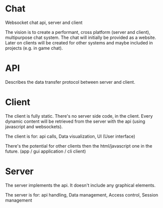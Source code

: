 Chat
====
Websocket chat api, server and client

The vision is to create a performant, cross platform (server and client), multipurpose chat system.
The chat will initially be provided as a website. Later on clients will be created for other systems and maybe included in projects (e.g. in game chat).

API
===
Describes the data transfer protocol between server and client.

Client
======
The client is fully static. There's no server side code, in the client.
Every dynamic content will be retrieved from the server with the api (using javascript and websockets).

The client is for: api calls, Data visualization, UI (User interface)

There's the potential for other clients then the html/javascript one in the future. (app / gui application / cli client)

Server
======
The server implements the api. It doesn't include any graphical elements.

The server is for: api handling, Data management, Access control, Session management
